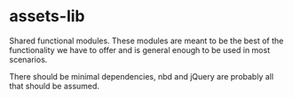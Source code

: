 assets-lib
===

Shared functional modules. These modules are meant to be the best of the functionality we have to offer and is general enough to be used in most scenarios.

There should be minimal dependencies, nbd and jQuery are probably all that should be assumed.

